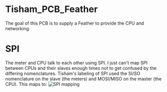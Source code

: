 # Tisham_PCB_Feather
The goal of this PCB is to supply a Feather to provide the CPU and networking.
# SPI
The meter and CPU talk to each other using SPI.  I just can't map SPI between CPUs and their slaves enough times not to get confused by the differing nomenclatures.  Tisham's labeling of SPI used the SI/SO nomenclature on the slave (the meters) and MOSI/MISO on the master (the CPU).  This maps to:
![SPI mapping](https://www.corelis.com/wp-content/uploads/2017/05/1-11-1.jpg)

